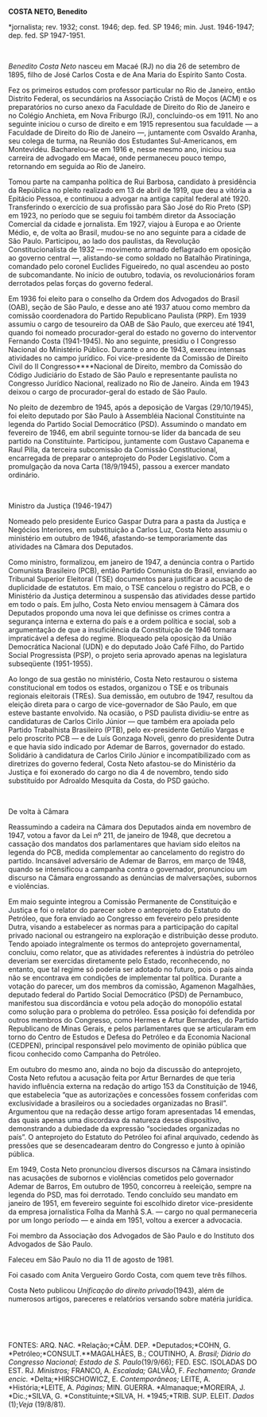 **COSTA NETO, Benedito**

\*jornalista; rev. 1932; const. 1946; dep. fed. SP 1946; min. Just.
1946-1947; dep. fed. SP 1947-1951.

 

*Benedito Costa Neto* nasceu em Macaé (RJ) no dia 26 de setembro de
1895, filho de José Carlos Costa e de Ana Maria do Espírito Santo Costa.

Fez os primeiros estudos com professor particular no Rio de Janeiro,
então Distrito Federal, os secundários na Associação Cristã de Moços
(ACM) e os preparatórios no curso anexo da Faculdade de Direito do Rio
de Janeiro e no Colégio Anchieta, em Nova Friburgo (RJ), concluindo-os
em 1911. No ano seguinte iniciou o curso de direito e em 1915
representou sua faculdade — a Faculdade de Direito do Rio de Janeiro —,
juntamente com Osvaldo Aranha, seu colega de turma, na Reunião dos
Estudantes Sul-Americanos, em Montevidéu. Bacharelou-se em 1916 e, nesse
mesmo ano, iniciou sua carreira de advogado em Macaé, onde permaneceu
pouco tempo, retornando em seguida ao Rio de Janeiro.

Tomou parte na campanha política de Rui Barbosa, candidato à presidência
da República no pleito realizado em 13 de abril de 1919, que deu a
vitória a Epitácio Pessoa, e continuou a advogar na antiga capital
federal até 1920. Transferindo o exercício de sua profissão para São
José do Rio Preto (SP) em 1923, no período que se seguiu foi também
diretor da Associação Comercial da cidade e jornalista. Em 1927, viajou
à Europa e ao Oriente Médio, e, de volta ao Brasil, mudou-se no ano
seguinte para a cidade de São Paulo. Participou, ao lado dos paulistas,
da Revolução Constitucionalista de 1932 — movimento armado deflagrado em
oposição ao governo central —, alistando-se como soldado no Batalhão
Piratininga, comandado pelo coronel Euclides Figueiredo, no qual
ascendeu ao posto de subcomandante. No início de outubro, todavia, os
revolucionários foram derrotados pelas forças do governo federal.

Em 1936 foi eleito para o conselho da Ordem dos Advogados do Brasil
(OAB), seção de São Paulo, e desse ano até 1937 atuou como membro da
comissão coordenadora do Partido Republicano Paulista (PRP). Em 1939
assumiu o cargo de tesoureiro da OAB de São Paulo, que exerceu até 1941,
quando foi nomeado procurador-geral do estado no governo do interventor
Fernando Costa (1941-1945). No ano seguinte, presidiu o I Congresso
Nacional do Ministério Público. Durante o ano de 1943, exerceu intensas
atividades no campo jurídico. Foi vice-presidente da Comissão de Direito
Civil do II Congresso****Nacional de Direito, membro da Comissão do
Código Judiciário do Estado de São Paulo e representante paulista no
Congresso Jurídico Nacional, realizado no Rio de Janeiro. Ainda em 1943
deixou o cargo de procurador-geral do estado de São Paulo.

No pleito de dezembro de 1945, após a deposição de Vargas (29/10/1945),
foi eleito deputado por São Paulo à Assembléia Nacional Constituinte na
legenda do Partido Social Democrático (PSD). Assumindo o mandato em
fevereiro de 1946, em abril seguinte tornou-se líder da bancada de seu
partido na Constituinte. Participou, juntamente com Gustavo Capanema e
Raul Pilla, da terceira subcomissão da Comissão Constitucional,
encarregada de preparar o anteprojeto do Poder Legislativo. Com a
promulgação da nova Carta (18/9/1945), passou a exercer mandato
ordinário.

 

Ministro da Justiça (1946-1947)

Nomeado pelo presidente Eurico Gaspar Dutra para a pasta da Justiça e
Negócios Interiores, em substituição a Carlos Luz, Costa Neto assumiu o
ministério em outubro de 1946, afastando-se temporariamente das
atividades na Câmara dos Deputados.

Como ministro, formalizou, em janeiro de 1947, a denúncia contra o
Partido Comunista Brasileiro (PCB), então Partido Comunista do Brasil,
enviando ao Tribunal Superior Eleitoral (TSE) documentos para justificar
a acusação de duplicidade de estatutos. Em maio, o TSE cancelou o
registro do PCB, e o Ministério da Justiça determinou a suspensão das
atividades desse partido em todo o país. Em julho, Costa Neto enviou
mensagem à Câmara dos Deputados propondo uma nova lei que definisse os
crimes contra a segurança interna e externa do país e a ordem política e
social, sob a argumentação de que a insuficiência da Constituição de
1946 tornara impraticável a defesa do regime. Bloqueado pela oposição da
União Democrática Nacional (UDN) e do deputado João Café Filho, do
Partido Social Progressista (PSP), o projeto seria aprovado apenas na
legislatura subseqüente (1951-1955).

Ao longo de sua gestão no ministério, Costa Neto restaurou o sistema
constitucional em todos os estados, organizou o TSE e os tribunais
regionais eleitorais (TREs). Sua demissão, em outubro de 1947, resultou
da eleição direta para o cargo de vice-governador de São Paulo, em que
esteve bastante envolvido. Na ocasião, o PSD paulista dividiu-se entre
as candidaturas de Carlos Cirilo Júnior — que também era apoiada pelo
Partido Trabalhista Brasileiro (PTB), pelo ex-presidente Getúlio Vargas
e pelo proscrito PCB — e de Luís Gonzaga Noveli, genro do presidente
Dutra e que havia sido indicado por Ademar de Barros, governador do
estado. Solidário à candidatura de Carlos Cirilo Júnior e
incompatibilizado com as diretrizes do governo federal, Costa Neto
afastou-se do Ministério da Justiça e foi exonerado do cargo no dia 4 de
novembro, tendo sido substituído por Adroaldo Mesquita da Costa, do PSD
gaúcho.

 

De volta à Câmara

Reassumindo a cadeira na Câmara dos Deputados ainda em novembro de 1947,
votou a favor da Lei nº 211, de janeiro de 1948, que decretou a cassação
dos mandatos dos parlamentares que haviam sido eleitos na legenda do
PCB, medida complementar ao cancelamento do registro do partido.
Incansável adversário de Ademar de Barros, em março de 1948, quando se
intensificou a campanha contra o governador, pronunciou um discurso na
Câmara engrossando as denúncias de malversações, subornos e violências.

Em maio seguinte integrou a Comissão Permanente de Constituição e
Justiça e foi o relator do parecer sobre o anteprojeto do Estatuto do
Petróleo, que fora enviado ao Congresso em fevereiro pelo presidente
Dutra, visando a estabelecer as normas para a participação do capital
privado nacional ou estrangeiro na exploração e distribuição desse
produto. Tendo apoiado integralmente os termos do anteprojeto
governamental, concluiu, como relator, que as atividades referentes à
indústria do petróleo deveriam ser exercidas diretamente pelo Estado,
reconhecendo, no entanto, que tal regime só poderia ser adotado no
futuro, pois o país ainda não se encontrava em condições de implementar
tal política. Durante a votação do parecer, um dos membros da comissão,
Agamenon Magalhães, deputado federal do Partido Social Democrático (PSD)
de Pernambuco, manifestou sua discordância e votou pela adoção do
monopólio estatal como solução para o problema do petróleo. Essa posição
foi defendida por outros membros do Congresso, como Hermes e Artur
Bernardes, do Partido Republicano de Minas Gerais, e pelos parlamentares
que se articularam em torno do Centro de Estudos e Defesa do Petróleo e
da Economia Nacional (CEDPEN), principal responsável pelo movimento de
opinião pública que ficou conhecido como Campanha do Petróleo.

Em outubro do mesmo ano, ainda no bojo da discussão do anteprojeto,
Costa Neto refutou a acusação feita por Artur Bernardes de que teria
havido influência externa na redação do artigo 153 da Constituição de
1946, que estabelecia “que as autorizações e concessões fossem
conferidas com exclusividade a brasileiros ou a sociedades organizadas
no Brasil”. Argumentou que na redação desse artigo foram apresentadas 14
emendas, das quais apenas uma discordava da natureza desse dispositivo,
demonstrando a dubiedade da expressão “sociedades organizadas no país”.
O anteprojeto do Estatuto do Petróleo foi afinal arquivado, cedendo às
pressões que se desencadearam dentro do Congresso e junto à opinião
pública.

Em 1949, Costa Neto pronunciou diversos discursos na Câmara insistindo
nas acusações de subornos e violências cometidos pelo governador Ademar
de Barros, Em outubro de 1950, concorreu à reeleição, sempre na legenda
do PSD, mas foi derrotado. Tendo concluído seu mandato em janeiro de
1951, em fevereiro seguinte foi escolhido diretor vice-presidente da
empresa jornalística Folha da Manhã S.A. — cargo no qual permaneceria
por um longo período — e ainda em 1951, voltou a exercer a advocacia.

Foi membro da Associação dos Advogados de São Paulo e do Instituto dos
Advogados de São Paulo.

Faleceu em São Paulo no dia 11 de agosto de 1981.

Foi casado com Anita Vergueiro Gordo Costa, com quem teve três filhos.

Costa Neto publicou *Unificação do direito privado*(1943), além de
numerosos artigos, pareceres e relatórios versando sobre matéria
jurídica.

 

 

FONTES: ARQ. NAC. *Relação;*CÂM. DEP. *Deputados;*COHN, G.
*Petróleo;*CONSULT.**MAGALHÃES, B.; COUTINHO, A. *Brasil;* *Diário do
Congresso Nacional; Estado de S.* *Paulo*(19/9/66); FED. ESC. ISOLADAS
DO EST. RJ. *Ministros;* FRANCO, A. *Escalada;* GALVÃO, F. *Fechamento;
Grande encic.* *Delta;*HIRSCHOWICZ, E. *Contemporâneos;* LEITE, A.
*História;*LEITE, A. *Páginas;* MIN. GUERRA. *Almanaque;*MOREIRA, J.
*Dic.;*SILVA, G. *Constituinte;*SILVA, H. *1945;*TRIB. SUP. ELEIT.
*Dados* (1);*Veja* (19/8/81).

 
